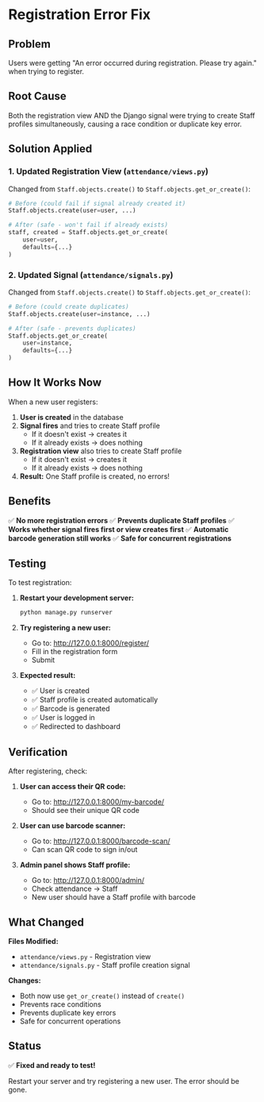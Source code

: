 # Registration Error Fix

## Problem
Users were getting "An error occurred during registration. Please try again." when trying to register.

## Root Cause
Both the registration view AND the Django signal were trying to create Staff profiles simultaneously, causing a race condition or duplicate key error.

## Solution Applied

### 1. Updated Registration View (`attendance/views.py`)
Changed from `Staff.objects.create()` to `Staff.objects.get_or_create()`:

```python
# Before (could fail if signal already created it)
Staff.objects.create(user=user, ...)

# After (safe - won't fail if already exists)
staff, created = Staff.objects.get_or_create(
    user=user,
    defaults={...}
)
```

### 2. Updated Signal (`attendance/signals.py`)
Changed from `Staff.objects.create()` to `Staff.objects.get_or_create()`:

```python
# Before (could create duplicates)
Staff.objects.create(user=instance, ...)

# After (safe - prevents duplicates)
Staff.objects.get_or_create(
    user=instance,
    defaults={...}
)
```

## How It Works Now

When a new user registers:

1. **User is created** in the database
2. **Signal fires** and tries to create Staff profile
   - If it doesn't exist → creates it
   - If it already exists → does nothing
3. **Registration view** also tries to create Staff profile
   - If it doesn't exist → creates it
   - If it already exists → does nothing
4. **Result:** One Staff profile is created, no errors!

## Benefits

✅ **No more registration errors**
✅ **Prevents duplicate Staff profiles**
✅ **Works whether signal fires first or view creates first**
✅ **Automatic barcode generation still works**
✅ **Safe for concurrent registrations**

## Testing

To test registration:

1. **Restart your development server:**
   ```bash
   python manage.py runserver
   ```

2. **Try registering a new user:**
   - Go to: http://127.0.0.1:8000/register/
   - Fill in the registration form
   - Submit

3. **Expected result:**
   - ✅ User is created
   - ✅ Staff profile is created automatically
   - ✅ Barcode is generated
   - ✅ User is logged in
   - ✅ Redirected to dashboard

## Verification

After registering, check:

1. **User can access their QR code:**
   - Go to: http://127.0.0.1:8000/my-barcode/
   - Should see their unique QR code

2. **User can use barcode scanner:**
   - Go to: http://127.0.0.1:8000/barcode-scan/
   - Can scan QR code to sign in/out

3. **Admin panel shows Staff profile:**
   - Go to: http://127.0.0.1:8000/admin/
   - Check attendance → Staff
   - New user should have a Staff profile with barcode

## What Changed

**Files Modified:**
- `attendance/views.py` - Registration view
- `attendance/signals.py` - Staff profile creation signal

**Changes:**
- Both now use `get_or_create()` instead of `create()`
- Prevents race conditions
- Prevents duplicate key errors
- Safe for concurrent operations

## Status

✅ **Fixed and ready to test!**

Restart your server and try registering a new user. The error should be gone.
